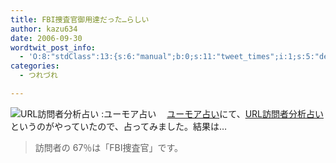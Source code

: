```yaml
---
title: FBI捜査官御用達だった…らしい
author: kazu634
date: 2006-09-30
wordtwit_post_info:
  - 'O:8:"stdClass":13:{s:6:"manual";b:0;s:11:"tweet_times";i:1;s:5:"delay";i:0;s:7:"enabled";i:1;s:10:"separation";s:2:"60";s:7:"version";s:3:"3.7";s:14:"tweet_template";b:0;s:6:"status";i:2;s:6:"result";a:0:{}s:13:"tweet_counter";i:2;s:13:"tweet_log_ids";a:1:{i:0;i:2581;}s:9:"hash_tags";a:0:{}s:8:"accounts";a:1:{i:0;s:7:"kazu634";}}'
categories:
  - つれづれ

---
```

<div class="section">
<p>
<a href="http://aym.pekori.to/uranai/2006/05/url.html" onclick="__gaTracker('send', 'event', 'outbound-article', 'http://aym.pekori.to/uranai/2006/05/url.html', '');" target="_blank"><img align="left" alt="URL訪問者分析占い :ユーモア占い" src="http://img.simpleapi.net/small/http://aym.pekori.to/uranai/2006/05/url.html" border="0" /></a>
</p>
  
<p>
    　<a href="http://aym.pekori.to/uranai/" onclick="__gaTracker('send', 'event', 'outbound-article', 'http://aym.pekori.to/uranai/', 'ユーモア占い');" target="blank">ユーモア占い</a>にて、<a href="http://aym.pekori.to/uranai/2006/05/url.html" onclick="__gaTracker('send', 'event', 'outbound-article', 'http://aym.pekori.to/uranai/2006/05/url.html', 'URL訪問者分析占い');" target="blank">URL訪問者分析占い</a>というのがやっていたので、占ってみました。結果は…&#160;&#160; &#160;
</p>
  
<blockquote>
<p>
      訪問者の 67％は「FBI捜査官」です。
</p>
</blockquote>
</div>

